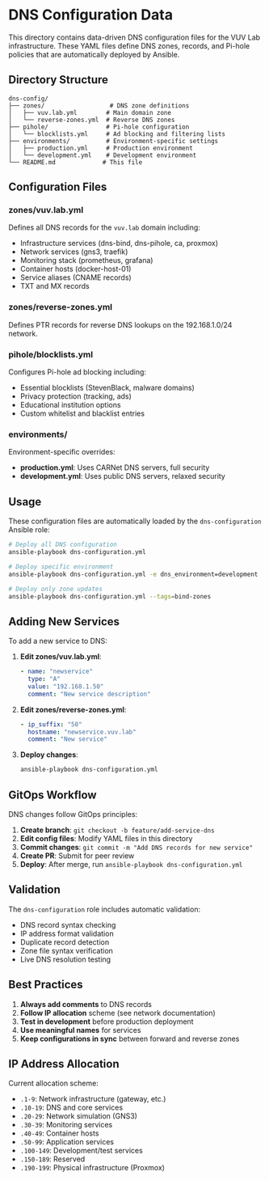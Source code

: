 # DNS Configuration Data

This directory contains data-driven DNS configuration files for the VUV Lab infrastructure. These YAML files define DNS zones, records, and Pi-hole policies that are automatically deployed by Ansible.

## Directory Structure

```
dns-config/
├── zones/                  # DNS zone definitions
│   ├── vuv.lab.yml        # Main domain zone
│   └── reverse-zones.yml  # Reverse DNS zones
├── pihole/                # Pi-hole configuration
│   └── blocklists.yml     # Ad blocking and filtering lists
├── environments/          # Environment-specific settings
│   ├── production.yml     # Production environment
│   └── development.yml    # Development environment
└── README.md             # This file
```

## Configuration Files

### zones/vuv.lab.yml
Defines all DNS records for the `vuv.lab` domain including:
- Infrastructure services (dns-bind, dns-pihole, ca, proxmox)
- Network services (gns3, traefik)
- Monitoring stack (prometheus, grafana) 
- Container hosts (docker-host-01)
- Service aliases (CNAME records)
- TXT and MX records

### zones/reverse-zones.yml
Defines PTR records for reverse DNS lookups on the 192.168.1.0/24 network.

### pihole/blocklists.yml
Configures Pi-hole ad blocking including:
- Essential blocklists (StevenBlack, malware domains)
- Privacy protection (tracking, ads)
- Educational institution options
- Custom whitelist and blacklist entries

### environments/
Environment-specific overrides:
- **production.yml**: Uses CARNet DNS servers, full security
- **development.yml**: Uses public DNS servers, relaxed security

## Usage

These configuration files are automatically loaded by the `dns-configuration` Ansible role:

```bash
# Deploy all DNS configuration
ansible-playbook dns-configuration.yml

# Deploy specific environment
ansible-playbook dns-configuration.yml -e dns_environment=development

# Deploy only zone updates
ansible-playbook dns-configuration.yml --tags=bind-zones
```

## Adding New Services

To add a new service to DNS:

1. **Edit zones/vuv.lab.yml**:
   ```yaml
   - name: "newservice"
     type: "A"
     value: "192.168.1.50"
     comment: "New service description"
   ```

2. **Edit zones/reverse-zones.yml**:
   ```yaml
   - ip_suffix: "50"
     hostname: "newservice.vuv.lab"
     comment: "New service"
   ```

3. **Deploy changes**:
   ```bash
   ansible-playbook dns-configuration.yml
   ```

## GitOps Workflow

DNS changes follow GitOps principles:

1. **Create branch**: `git checkout -b feature/add-service-dns`
2. **Edit config files**: Modify YAML files in this directory
3. **Commit changes**: `git commit -m "Add DNS records for new service"`
4. **Create PR**: Submit for peer review
5. **Deploy**: After merge, run `ansible-playbook dns-configuration.yml`

## Validation

The `dns-configuration` role includes automatic validation:
- DNS record syntax checking
- IP address format validation
- Duplicate record detection
- Zone file syntax verification
- Live DNS resolution testing

## Best Practices

1. **Always add comments** to DNS records
2. **Follow IP allocation** scheme (see network documentation)
3. **Test in development** before production deployment
4. **Use meaningful names** for services
5. **Keep configurations in sync** between forward and reverse zones

## IP Address Allocation

Current allocation scheme:
- `.1-9`: Network infrastructure (gateway, etc.)
- `.10-19`: DNS and core services
- `.20-29`: Network simulation (GNS3)
- `.30-39`: Monitoring services
- `.40-49`: Container hosts
- `.50-99`: Application services
- `.100-149`: Development/test services
- `.150-189`: Reserved
- `.190-199`: Physical infrastructure (Proxmox)